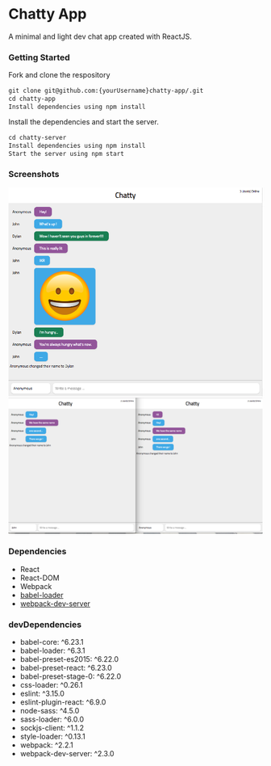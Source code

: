 Chatty App
=====================

A minimal and light dev chat app created with ReactJS.

### Getting Started

Fork and clone the respository

```
git clone git@github.com:{yourUsername}chatty-app/.git
cd chatty-app
Install dependencies using npm install
```

Install the dependencies and start the server.

```
cd chatty-server
Install dependencies using npm install
Start the server using npm start
```

### Screenshots
!["Screenshot of Chatty App"](https://github.com/leeivana/chatty-app/blob/master/public/docs/Chatty-App-Main.png?raw=true)
!["Screenshot of Multiple Users"](https://github.com/leeivana/chatty-app/blob/master/public/docs/Chatty-App-Name-Change.png?raw=true)


### Dependencies

* React
* React-DOM
* Webpack
* [babel-loader](https://github.com/babel/babel-loader)
* [webpack-dev-server](https://github.com/webpack/webpack-dev-server)

### devDependencies
* babel-core: ^6.23.1
* babel-loader: ^6.3.1
* babel-preset-es2015: ^6.22.0
* babel-preset-react: ^6.23.0
* babel-preset-stage-0: ^6.22.0
* css-loader: ^0.26.1
* eslint: ^3.15.0
* eslint-plugin-react: ^6.9.0
* node-sass: ^4.5.0
* sass-loader: ^6.0.0
* sockjs-client: ^1.1.2
* style-loader: ^0.13.1
* webpack: ^2.2.1
* webpack-dev-server: ^2.3.0
